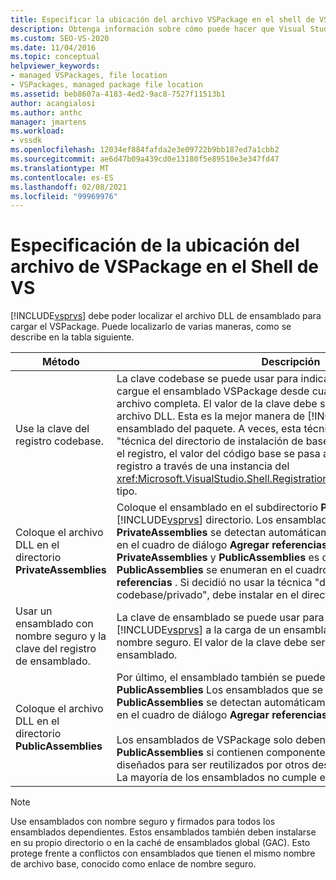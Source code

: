 ```yaml
---
title: Especificar la ubicación del archivo VSPackage en el shell de VS | Microsoft Docs
description: Obtenga información sobre cómo puede hacer que Visual Studio busque el archivo DLL de ensamblado para cargar el VSPackage.
ms.custom: SEO-VS-2020
ms.date: 11/04/2016
ms.topic: conceptual
helpviewer_keywords:
- managed VSPackages, file location
- VSPackages, managed package file location
ms.assetid: beb8607a-4183-4ed2-9ac8-7527f11513b1
author: acangialosi
ms.author: anthc
manager: jmartens
ms.workload:
- vssdk
ms.openlocfilehash: 12034ef884fafda2e3e09722b9bb187ed7a1cbb2
ms.sourcegitcommit: ae6d47b09a439cd0e13180f5e89510e3e347fd47
ms.translationtype: MT
ms.contentlocale: es-ES
ms.lasthandoff: 02/08/2021
ms.locfileid: "99969976"
---
```

# <a name="specifying-vspackage-file-location-to-the-vs-shell"></a>Especificación de la ubicación del archivo de VSPackage en el Shell de VS
[!INCLUDE[vsprvs](../../code-quality/includes/vsprvs_md.md)] debe poder localizar el archivo DLL de ensamblado para cargar el VSPackage. Puede localizarlo de varias maneras, como se describe en la tabla siguiente.

| Método | Descripción |
| - | - |
| Use la clave del registro codebase. | La clave codebase se puede usar para indicar [!INCLUDE[vsprvs](../../code-quality/includes/vsprvs_md.md)] a que cargue el ensamblado VSPackage desde cualquier ruta de acceso de archivo completa. El valor de la clave debe ser la ruta de acceso al archivo DLL. Esta es la mejor manera de [!INCLUDE[vsprvs](../../code-quality/includes/vsprvs_md.md)] cargar el ensamblado del paquete. A veces, esta técnica se conoce como la "técnica del directorio de instalación de base de código privada". Durante el registro, el valor del código base se pasa a las clases de atributo de registro a través de una instancia del <xref:Microsoft.VisualStudio.Shell.RegistrationAttribute.RegistrationContext> tipo. |
| Coloque el archivo DLL en el directorio **PrivateAssemblies** | Coloque el ensamblado en el subdirectorio **PrivateAssemblies** del [!INCLUDE[vsprvs](../../code-quality/includes/vsprvs_md.md)] directorio. Los ensamblados que se encuentran en **PrivateAssemblies** se detectan automáticamente, pero no están visibles en el cuadro de diálogo **Agregar referencias** . La diferencia entre **PrivateAssemblies** y **PublicAssemblies** es que los ensamblados de **PublicAssemblies** se enumeran en el cuadro de diálogo **Agregar referencias** . Si decidió no usar la técnica "directorio de instalación de codebase/privado", debe instalar en el directorio **PrivateAssemblies** |
| Usar un ensamblado con nombre seguro y la clave del registro de ensamblado. | La clave de ensamblado se puede usar para dirigir explícitamente [!INCLUDE[vsprvs](../../code-quality/includes/vsprvs_md.md)] a la carga de un ensamblado de VSPackage con nombre seguro. El valor de la clave debe ser el nombre seguro del ensamblado. |
| Coloque el archivo DLL en el directorio **PublicAssemblies** | Por último, el ensamblado también se puede colocar en el subdirectorio **PublicAssemblies** Los ensamblados que se encuentran en **PublicAssemblies** se detectan automáticamente y también aparecerán en el cuadro de diálogo **Agregar referencias** en [!INCLUDE[vsprvs](../../code-quality/includes/vsprvs_md.md)] .<br /><br /> Los ensamblados de VSPackage solo deben colocarse en el directorio **PublicAssemblies** si contienen componentes administrados que están diseñados para ser reutilizados por otros desarrolladores de VSPackage. La mayoría de los ensamblados no cumple este criterio. |

> [!NOTE]
> Use ensamblados con nombre seguro y firmados para todos los ensamblados dependientes. Estos ensamblados también deben instalarse en su propio directorio o en la caché de ensamblados global (GAC). Esto protege frente a conflictos con ensamblados que tienen el mismo nombre de archivo base, conocido como enlace de nombre seguro.
